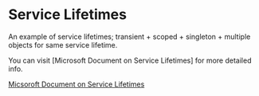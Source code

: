 # Service Lifetimes

An example of service lifetimes;  transient + scoped + singleton + multiple objects for same service lifetime.

You can visit [Microsoft Document on Service Lifetimes] for more detailed info.

[Micsoroft Document on Service Lifetimes](https://docs.microsoft.com/en-us/aspnet/core/fundamentals/dependency-injection?view=aspnetcore-5.0#service-lifetimes "Dependency injection and service lifetimes")
